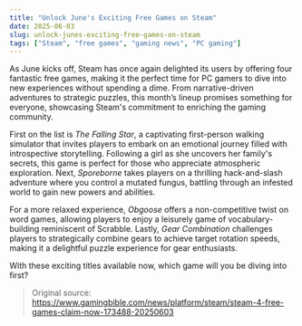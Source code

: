 ```yaml
---
title: "Unlock June's Exciting Free Games on Steam"
date: 2025-06-03
slug: unlock-junes-exciting-free-games-on-steam
tags: ["Steam", "free games", "gaming news", "PC gaming"]
---
```


As June kicks off, Steam has once again delighted its users by offering four fantastic free games, making it the perfect time for PC gamers to dive into new experiences without spending a dime. From narrative-driven adventures to strategic puzzles, this month’s lineup promises something for everyone, showcasing Steam's commitment to enriching the gaming community.

First on the list is *The Falling Star*, a captivating first-person walking simulator that invites players to embark on an emotional journey filled with introspective storytelling. Following a girl as she uncovers her family's secrets, this game is perfect for those who appreciate atmospheric exploration. Next, *Sporeborne* takes players on a thrilling hack-and-slash adventure where you control a mutated fungus, battling through an infested world to gain new powers and abilities.

For a more relaxed experience, *Obgoose* offers a non-competitive twist on word games, allowing players to enjoy a leisurely game of vocabulary-building reminiscent of Scrabble. Lastly, *Gear Combination* challenges players to strategically combine gears to achieve target rotation speeds, making it a delightful puzzle experience for gear enthusiasts. 

With these exciting titles available now, which game will you be diving into first? 

> Original source: https://www.gamingbible.com/news/platform/steam/steam-4-free-games-claim-now-173488-20250603